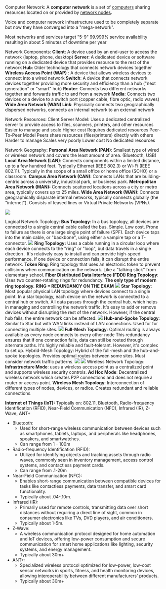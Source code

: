  Computer Network: A **computer network** is a set of [computers](https://en.wikipedia.org/wiki/Computer "Computer") sharing resources located on or provided by [network nodes](https://en.wikipedia.org/wiki/Node_(networking) "Node (networking)").

Voice and computer network infrastructure used to be completely separate but now they have converged into a "mega-network".

Most networks and services target "5-9" 99.999% service availability resulting in about 5 minutes of downtime per year


Network Components:
**Client**: A device used by an end-user to access the network (laptop, phone, desktop)
**Server**: A dedicated device or software running on a dedicated device that provides resource to the rest of the network
**Hub**: Older technology that connects network devices together
**Wireless Access Point (WAP)** : A device that allows wireless devices to connect into a wired network
**Switch**: A device that connects network devices together providing more security and efficiency than a hub ("next generation" or "smart" hub)
**Router**: Connects two different networks together and forwards traffic to and from a network
**Media**: Connects two devices or a device to a switch port (copper cable, fibre optic, radio waves)
**Wide Area Network (WAN) Link**: Physically connects two geographically dispersed networks, connects an internal network to an external network

Network Resources: 
	Client Server Model:
		Uses a dedicated centralized server to provide access to files, scanners, printers, and other resources
		Easier to manage and scale
		Higher cost
		Requires dedicated resources
	Peer-To-Peer Model
		Peers share resources (files/printers) directly with others
		Harder to manage
		Scales very poorly
		Lower cost
		No dedicated resources

Network Geography:
	**Personal Area Network (PAN)**: Smallest type of wired or wireless network and covers the least amount of area. (Bluetooth, USB)
	**Local Area Network (LAN)**: Connects components within a limited distance, up to a few hundred feet. Typically Ethernet (IEEE 802.3) or Wi-Fi (IEEE 802.11). Typically in the scope of a small office or home office (SOHO) or a classroom.
	**Campus Area Network (CAN)**: Connects LANs that are building-centric across a university, industrial park, or business park. 
	**Metropolitan Area Network (MAN):** Connects scattered locations across a city or metro area, typically covers up to 25 miles. 
	 **Wide Area Network (WAN)**: Connects geographically disparate internal networks, typically connects globally (the "internet"). Consists of leased lines or Virtual Private Networks (VPNs).
	
![](panlanmanwan.jpg)




Logical Network Topology:
	**Bus Topology**:  In a bus topology, all devices are connected to a single central cable called the bus. Simple. Low cost. Prone to failure as there is one large single point of failure (SPF). Each device taps into the main cable, or "backbone", using either a vampire tap or a T-connector. 
	![](Bus+Topology-2021474318.png)
	**Ring Topology:** Uses a cable running in a circular loop where each device connects to the "ring" or "loop", but data travels in a single direction . It's relatively easy to install and can provide high-speed performance. If one device or connection fails, it can disrupt the entire network.
		**Token Ring**: Ring topology that uses an electronic token to prevent collisions when communication on the network. Like a "talking stick" from elementary school.
		**Fiber Distributed Data Interface (FDDI) Ring Topology**: Uses two counter-rotating rings for redundancy. **The only type of modern ring topology.** 
		**RING = REDUNDANCY ON THE EXAM**
		![](Dual-Ring-Topology-2856716358.jpg)
	**Star Topology**: Most popular physical LAN topology where devices connect to a single point. In a star topology, each device on the network is connected to a central hub or switch. All data passes through the central hub, which helps in managing and controlling the network traffic. It's easy to add or remove devices without disrupting the rest of the network. However, if the central hub fails, the entire network can be affected.	![](Star-Topology-2234151453.jpg)
		**Hub-and-Spoke Topology**: Similar to Star but with WAN links instead of LAN connections. Used for for connecting multiple sites.
		![](network-hub-spokes-cluster-1136750162.png)
	**Full-Mesh Topology**: Optimal routing is always available as every node connects to every other node This redundancy ensures that if one connection fails, data can still be routed through alternate paths. It's highly reliable and fault-tolerant. However, it's complex to set up.
	Hybrid-Mesh Topology: Hybrid of the full-mesh and the hub-and-spoke topologies. Provides optimal routes between some sites. Must consider network traffic patterns. 
	![](Fully-connected-mesh-topology-39357025.png)
![](17352a0c2a09a6bd43570cc107315cdf--types-of-computer-1412565952.jpg)
	Wireless  Network Topology:
		**Infrastructure Mode**: uses a wireless access point as a centralized point and supports wireless security controls.
		**Ad Hoc Mode**: Decentralized wireless network which creates P2P connections and does not require a router or access point.
		**Wireless Mesh Topology**: Interconnection of different types of nodes, devices, or radios. Creates redundant and reliable connections.

**Internet of Things (IoT):**
  Typically on: 802.11, Bluetooth, Radio-frequency Identification (RFID), Near-Field Communication (NFC), Infrared (IR), Z-Wave, ANT+
  - Bluetooth:
    - Used for short-range wireless communication between devices such as smartphones, tablets, laptops, and peripherals like headphones, speakers, and smartwatches.
    - Can range from 1 - 100m
- Radio-frequency Identification (RFID):
    - Utilized for identifying objects and tracking assets through radio waves, commonly seen in inventory management, access control systems, and contactless payment cards.
    - Can range from .1-20m
- Near-Field Communication (NFC):
    - Enables short-range communication between compatible devices for tasks like contactless payments, data transfer, and smart card functionality. 
    - Typically about .04-.10m. 
- Infrared (IR):
    - Primarily used for remote controls, transmitting data over short distances without requiring a direct line of sight, common in consumer electronics like TVs, DVD players, and air conditioners.
    - Typically about 1-5m.
- Z-Wave:
    - A wireless communication protocol designed for home automation and IoT devices, offering low-power consumption and secure communication for smart home applications like lighting, security systems, and energy management.
    - Typically about 30m+
- ANT+:
    - Specialized wireless protocol optimized for low-power, low-cost sensor networks in sports, fitness, and health monitoring devices, allowing interoperability between different manufacturers' products.
    - Typically about 30m+


